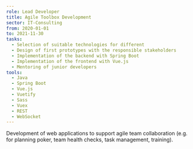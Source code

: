 ```yaml
---
role: Lead Developer
title: Agile Toolbox Development
sector: IT-Consulting
from: 2020-01-01
to: 2021-11-30
tasks:
  - Selection of suitable technologies for different
  - Design of first prototypes with the responsible stakeholders
  - Implementation of the backend with Spring Boot
  - Implementation of the frontend with Vue.js
  - Mentoring of junior developers
tools:
  - Java
  - Spring Boot
  - Vue.js
  - Vuetify
  - Sass
  - Vuex
  - REST
  - WebSocket
---
```


Development of web applications to support agile team collaboration (e.g. for planning poker, team health checks, task management, training).
